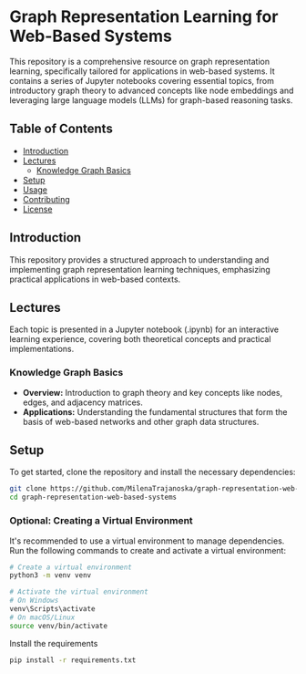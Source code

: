 # Graph Representation Learning for Web-Based Systems

This repository is a comprehensive resource on graph representation learning, specifically tailored for applications in web-based systems. It contains a series of Jupyter notebooks covering essential topics, from introductory graph theory to advanced concepts like node embeddings and leveraging large language models (LLMs) for graph-based reasoning tasks.

## Table of Contents

- [Introduction](#introduction)
- [Lectures](#lectures)
  - [Knowledge Graph Basics](https://github.com/MilenaTrajanoska/graph-representation-web-based-systems/blob/main/L1_Knowledge_Graph_Basics.ipynb)
- [Setup](#setup)
- [Usage](#usage)
- [Contributing](#contributing)
- [License](#license)

## Introduction

This repository provides a structured approach to understanding and implementing graph representation learning techniques, emphasizing practical applications in web-based contexts.

## Lectures

Each topic is presented in a Jupyter notebook (.ipynb) for an interactive learning experience, covering both theoretical concepts and practical implementations.

### Knowledge Graph Basics
- **Overview:** Introduction to graph theory and key concepts like nodes, edges, and adjacency matrices.
- **Applications:** Understanding the fundamental structures that form the basis of web-based networks and other graph data structures.

## Setup

To get started, clone the repository and install the necessary dependencies:

```bash
git clone https://github.com/MilenaTrajanoska/graph-representation-web-based-systems.git
cd graph-representation-web-based-systems
```

### Optional: Creating a Virtual Environment

It's recommended to use a virtual environment to manage dependencies. Run the following commands to create and activate a virtual environment:

```bash
# Create a virtual environment
python3 -m venv venv

# Activate the virtual environment
# On Windows
venv\Scripts\activate
# On macOS/Linux
source venv/bin/activate
```

Install the requirements
```bash
pip install -r requirements.txt
```
